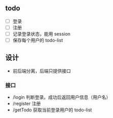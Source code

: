 ## todo
- [ ] 登录
- [ ] 注册
- [ ] 记录登录状态，能用 session
- [ ] 保存每个用户的 todo-list

## 设计
- 前后端分离，后端只提供接口
### 接口
- /login 判断登录。成功后返回用户信息（用户名）
- /register 注册
- /getTodo 获取当前登录用户的 todo-list